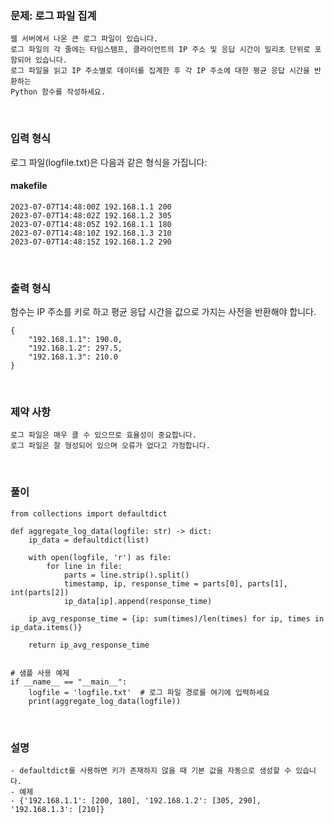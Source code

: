 ### 문제: 로그 파일 집계
```
웹 서버에서 나온 큰 로그 파일이 있습니다. 
로그 파일의 각 줄에는 타임스탬프, 클라이언트의 IP 주소 및 응답 시간이 밀리초 단위로 포함되어 있습니다. 
로그 파일을 읽고 IP 주소별로 데이터를 집계한 후 각 IP 주소에 대한 평균 응답 시간을 반환하는 
Python 함수를 작성하세요.
```
<br/>

### 입력 형식
로그 파일(logfile.txt)은 다음과 같은 형식을 가집니다:
#### makefile
```
2023-07-07T14:48:00Z 192.168.1.1 200
2023-07-07T14:48:02Z 192.168.1.2 305
2023-07-07T14:48:05Z 192.168.1.1 180
2023-07-07T14:48:10Z 192.168.1.3 210
2023-07-07T14:48:15Z 192.168.1.2 290
```
<br/>

### 출력 형식
함수는 IP 주소를 키로 하고 평균 응답 시간을 값으로 가지는 사전을 반환해야 합니다.
```
{
    "192.168.1.1": 190.0,
    "192.168.1.2": 297.5,
    "192.168.1.3": 210.0
}
```
<br/>

### 제약 사항
```
로그 파일은 매우 클 수 있으므로 효율성이 중요합니다.
로그 파일은 잘 형성되어 있으며 오류가 없다고 가정합니다.
```
<br/>

### 풀이
```
from collections import defaultdict

def aggregate_log_data(logfile: str) -> dict:    
    ip_data = defaultdict(list)
    
    with open(logfile, 'r') as file:
        for line in file:
            parts = line.strip().split()
            timestamp, ip, response_time = parts[0], parts[1], int(parts[2])
            ip_data[ip].append(response_time)
    
    ip_avg_response_time = {ip: sum(times)/len(times) for ip, times in ip_data.items()}
    
    return ip_avg_response_time


# 샘플 사용 예제
if __name__ == "__main__":
    logfile = 'logfile.txt'  # 로그 파일 경로를 여기에 입력하세요
    print(aggregate_log_data(logfile))
```
<br/>

### 설명 
```
- defaultdict를 사용하면 키가 존재하지 않을 때 기본 값을 자동으로 생성할 수 있습니다.
- 예제 
- {'192.168.1.1': [200, 180], '192.168.1.2': [305, 290], '192.168.1.3': [210]}
```